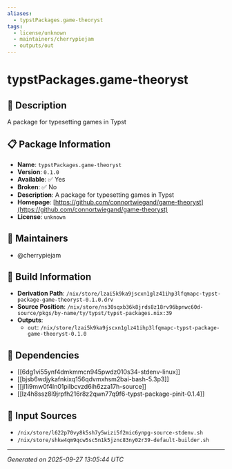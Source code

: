 ```yaml
---
aliases:
  - typstPackages.game-theoryst
tags:
  - license/unknown
  - maintainers/cherrypiejam
  - outputs/out
---
```


# typstPackages.game-theoryst

## 📝 Description

A package for typesetting games in Typst

## 📋 Package Information

- **Name**: `typstPackages.game-theoryst`
- **Version**: `0.1.0`
- **Available**: ✅ Yes
- **Broken**: ✅ No
- **Description**: A package for typesetting games in Typst
- **Homepage**: [https://github.com/connortwiegand/game-theoryst](https://github.com/connortwiegand/game-theoryst)
- **License**: `unknown`
## 👥 Maintainers

- @cherrypiejam


## 🔧 Build Information

- **Derivation Path**: `/nix/store/lzai5k9ka9jscxn1glz41ihp3lfqmapc-typst-package-game-theoryst-0.1.0.drv`
- **Source Position**: `/nix/store/ns30sqxb36k8jrds8z18rv96bpnwc60d-source/pkgs/by-name/ty/typst/typst-packages.nix:39`
- **Outputs**:
  - `out`:  `/nix/store/lzai5k9ka9jscxn1glz41ihp3lfqmapc-typst-package-game-theoryst-0.1.0`

## 🔗 Dependencies

- [[6dg1vi55ynf4dmkmmcn945pwdz010s34-stdenv-linux]]
- [[bjsb6wdjykafnkixq156qdvmxhsm2bai-bash-5.3p3]]
- [[jl1i9mw0f4ln01pilbcvzd6ih6zza17h-source]]
- [[lz4h8ssz8l9jrpfh216r8z2qwn77q9f6-typst-package-pinit-0.1.4]]

## 📁 Input Sources

- `/nix/store/l622p70vy8k5sh7y5wizi5f2mic6ynpg-source-stdenv.sh`
- `/nix/store/shkw4qm9qcw5sc5n1k5jznc83ny02r39-default-builder.sh`

---
*Generated on 2025-09-27 13:05:44 UTC*
